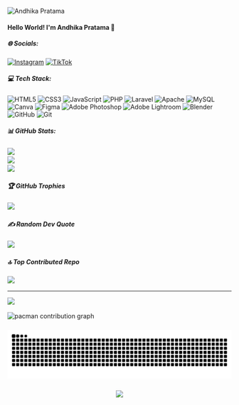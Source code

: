 ![Andhika Pratama](https://user-images.githubusercontent.com/10498744/210012254-234538ff-d198-48aa-8964-37e6fd45d227.gif)
#### Hello World! I'm Andhika Pratama 👋

##### 🌐 Socials:
[![Instagram](https://img.shields.io/badge/Instagram-%23E4405F.svg?logo=Instagram&logoColor=white)](https://instagram.com/https://www.instagram.com/__dhkprtma?igsh=MXZ2YXQzeXdvNGx4OQ==) [![TikTok](https://img.shields.io/badge/TikTok-%23000000.svg?logo=TikTok&logoColor=white)](https://tiktok.com/@https://www.tiktok.com/@casis_trna?_t=ZS-8wwifCLrDtP&_r=1) 

##### 💻 Tech Stack:
![HTML5](https://img.shields.io/badge/html5-%23E34F26.svg?style=for-the-badge&logo=html5&logoColor=white) ![CSS3](https://img.shields.io/badge/css3-%231572B6.svg?style=for-the-badge&logo=css3&logoColor=white) ![JavaScript](https://img.shields.io/badge/javascript-%23323330.svg?style=for-the-badge&logo=javascript&logoColor=%23F7DF1E) ![PHP](https://img.shields.io/badge/php-%23777BB4.svg?style=for-the-badge&logo=php&logoColor=white) ![Laravel](https://img.shields.io/badge/laravel-%23FF2D20.svg?style=for-the-badge&logo=laravel&logoColor=white) ![Apache](https://img.shields.io/badge/apache-%23D42029.svg?style=for-the-badge&logo=apache&logoColor=white) ![MySQL](https://img.shields.io/badge/mysql-4479A1.svg?style=for-the-badge&logo=mysql&logoColor=white) ![Canva](https://img.shields.io/badge/Canva-%2300C4CC.svg?style=for-the-badge&logo=Canva&logoColor=white) ![Figma](https://img.shields.io/badge/figma-%23F24E1E.svg?style=for-the-badge&logo=figma&logoColor=white) ![Adobe Photoshop](https://img.shields.io/badge/adobe%20photoshop-%2331A8FF.svg?style=for-the-badge&logo=adobe%20photoshop&logoColor=white) ![Adobe Lightroom](https://img.shields.io/badge/Adobe%20Lightroom-31A8FF.svg?style=for-the-badge&logo=Adobe%20Lightroom&logoColor=white) ![Blender](https://img.shields.io/badge/blender-%23F5792A.svg?style=for-the-badge&logo=blender&logoColor=white) ![GitHub](https://img.shields.io/badge/github-%23121011.svg?style=for-the-badge&logo=github&logoColor=white) ![Git](https://img.shields.io/badge/git-%23F05033.svg?style=for-the-badge&logo=git&logoColor=white)
##### 📊 GitHub Stats:
![](https://github-readme-stats.vercel.app/api?username=pratamadikzz&theme=merko&hide_border=false&include_all_commits=false&count_private=false)<br/>
![](https://nirzak-streak-stats.vercel.app/?user=pratamadikzz&theme=merko&hide_border=false)<br/>
![](https://github-readme-stats.vercel.app/api/top-langs/?username=pratamadikzz&theme=merko&hide_border=false&include_all_commits=false&count_private=false&layout=compact)

##### 🏆 GitHub Trophies
![](https://github-profile-trophy.vercel.app/?username=pratamadikzz&theme=radical&no-frame=false&no-bg=false&margin-w=4)

##### ✍️ Random Dev Quote
![](https://quotes-github-readme.vercel.app/api?type=horizontal&theme=radical)

##### 🔝 Top Contributed Repo
![](https://github-contributor-stats.vercel.app/api?username=pratamadikzz&limit=5&theme=dark&combine_all_yearly_contributions=true)

---
[![](https://visitcount.itsvg.in/api?id=pratamadikzz&icon=0&color=0)](https://visitcount.itsvg.in)

<!-- Proudly created with GPRM ( https://gprm.itsvg.in ) -->

<picture>
  <source media="(prefers-color-scheme: dark)" srcset="https://raw.githubusercontent.com/pratamadikzz/pratamadikzz/output/pacman-contribution-graph-dark.svg">
  <source media="(prefers-color-scheme: light)" srcset="https://raw.githubusercontent.com/pratamadikzz/pratamadikzz/output/pacman-contribution-graph.svg">
  <img alt="pacman contribution graph" src="https://raw.githubusercontent.com/pratamadikzz/pratamadikzz/output/pacman-contribution-graph.svg">
</picture>

###

<img src="https://raw.githubusercontent.com/pratamadikzz/pratamadikzz/output/snake.svg" alt="Snake animation" />

###

<div align="center">
  <img src="https://profile-counter.glitch.me/pratamadikzz/count.svg?"  />
</div>

###
